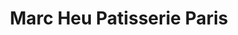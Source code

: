 ---
title: "Marc Heu Patisserie Paris"
url: /saint-paul/marc-heu-patisserie-paris/
shop: Konditorei
---